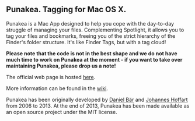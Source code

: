 ## Punakea. Tagging for Mac OS X.

Punakea is a Mac App designed to help you cope with the day-to-day struggle of managing your files. Complementing Spotlight, it allows you to tag your files and bookmarks, freeing you of the strict hierarchy of the Finder's folder structure. It's like Finder Tags, but with a tag cloud!

**Please note that the code is not in the best shape and we do not have much time to work on Punakea at the moment - if you want to take over maintaining Punakea, please drop us a note!**

The official web page is hosted [here](http://nudge-nudge.github.io/punakea/).

More information can be found in the [wiki](http://github.com/nudge-nudge/punakea/wiki).

Punakea has been originally developed by <a href="http://www.xing.com/profiles/Daniel_Baer6">Daniel Bär</a> and <a href="http://www.jhoff.de/">Johannes Hoffart</a> from 2006 to 2013. At the end of 2013, Punakea has been made available as an open source project under the MIT license.
